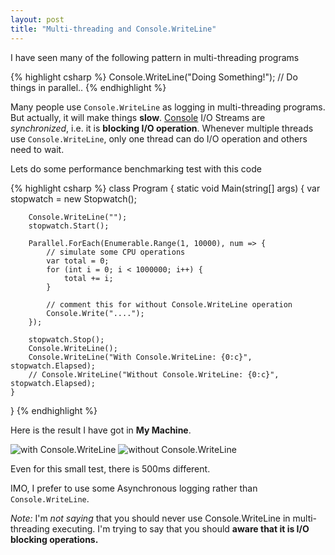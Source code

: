 ```yaml
---
layout: post
title: "Multi-threading and Console.WriteLine"
---
```


I have seen many of the following pattern in multi-threading programs

{% highlight csharp %}
Console.WriteLine("Doing Something!");
// Do things in parallel..
{% endhighlight %}

Many people use <code class="inline">Console.WriteLine</code> as logging in multi-threading programs. But actually, it will make things **slow**. [Console][] I/O Streams are _synchronized_, i.e. it is **blocking I/O operation**. Whenever multiple threads use <code class="inline">Console.WriteLine</code>, only one thread can do I/O operation and others need to wait.

Lets do some performance benchmarking test with this code

{% highlight csharp %}
class Program {
    static void Main(string[] args) {
        var stopwatch = new Stopwatch();

        Console.WriteLine("");
        stopwatch.Start();

        Parallel.ForEach(Enumerable.Range(1, 10000), num => {
            // simulate some CPU operations
            var total = 0;
            for (int i = 0; i < 1000000; i++) {
                total += i;
            }

            // comment this for without Console.WriteLine operation
            Console.Write("....");
        });

        stopwatch.Stop();
        Console.WriteLine();
        Console.WriteLine("With Console.WriteLine: {0:c}", stopwatch.Elapsed);
        // Console.WriteLine("Without Console.WriteLine: {0:c}", stopwatch.Elapsed);
    }
}
{% endhighlight %}

Here is the result I have got in **My Machine**.

![with Console.WriteLine](http://i.imgur.com/m8aM1.png)
![without Console.WriteLine](http://i.imgur.com/edYA4.png)

Even for this small test, there is 500ms different.

IMO, I prefer to use some Asynchronous logging rather than <code class="inline">Console.WriteLine</code>.

_Note:_ I'm _not saying_ that you should never use Console.WriteLine in multi-threading executing. I'm trying to say that you should **aware that it is I/O blocking operations.**

[Console]:http://msdn.microsoft.com/en-us/library/system.console.aspx
